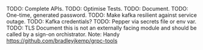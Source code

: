 TODO: Complete APIs.
TODO: Optimise Tests.
TODO: Document.
TODO: One-time, generated password.
TODO: Make kafka resilient against service outage.
TODO: Kafka credentials?
TODO: Pepper via secrets file or env var.
TODO: TLS
Document this is not an externally facing module and should be called by a sign-on orchistrator.
Note: Handy https://github.com/bradleyjkemp/grpc-tools
